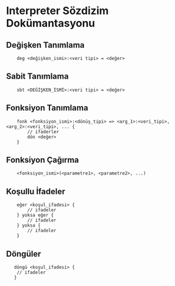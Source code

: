 # Interpreter Sözdizim Dokümantasyonu

## Değişken Tanımlama
```interpereter (Dil için bir isin oluşturulacak)
    deg <değişken_ismi>:<veri tipi> = <değer>
```

## Sabit Tanımlama
```interpereter (Dil için bir isin oluşturulacak)
    sbt <DEĞİŞKEN_İSMİ>:<veri tipi> = <değer>
```

## Fonksiyon Tanımlama
```interpereter (Dil için bir isin oluşturulacak)
    fonk <fonksiyon_ismi>:<dönüş_tipi> => <arg_1>:<veri_tipi>, <arg_2>:<veri_tipi>, ... {
        // ifaderler
        dön <değer>
    }
```

## Fonksiyon Çağırma
```interpereter (Dil için bir isin oluşturulacak)
    <fonksiyon_ismi>(<parametre1>, <parametre2>, ...)
```

## Koşullu İfadeler
```interpereter (Dil için bir isin oluşturulacak)
    eğer <koşul_ifadesi> {
        // ifadeler
    } yoksa eğer {
        // ifadeler
    } yoksa {
        // ifadeler
    }
```

## Döngüler 
```interpereter (Dil için bir isim oluşturulacak)
   döngü <koşul_ifadesi> {
    // ifadeler
   }
```